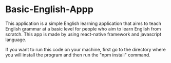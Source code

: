 # Basic-English-Appp

This application is a simple English learning application that aims to teach English grammar at a basic level for people who aim to learn English from scratch.
This app is made by using react-native framework and javascript language.

If you want to run this code on your machine, first go to the directory where you will install the program and then run the "npm install" command.

